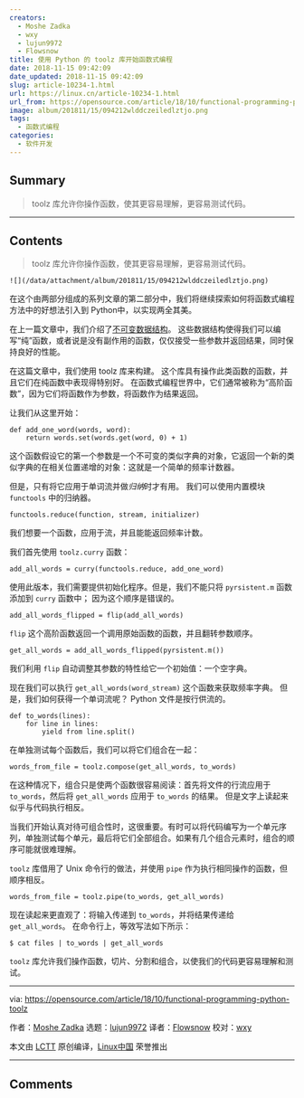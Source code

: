 ```yaml
---
creators:
  - Moshe Zadka
  - wxy
  - lujun9972
  - Flowsnow
title: 使用 Python 的 toolz 库开始函数式编程
date: 2018-11-15 09:42:09
date_updated: 2018-11-15 09:42:09
slug: article-10234-1.html
url: https://linux.cn/article-10234-1.html
url_from: https://opensource.com/article/18/10/functional-programming-python-toolz
image: album/201811/15/094212wlddczeiledlztjo.png
tags:
  - 函数式编程
categories:
  - 软件开发
---
```


## Summary

> toolz 库允许你操作函数，使其更容易理解，更容易测试代码。

***

<!-- more -->

## Contents

> 
> toolz 库允许你操作函数，使其更容易理解，更容易测试代码。
> 
> 
> 

`![](/data/attachment/album/201811/15/094212wlddczeiledlztjo.png)`

在这个由两部分组成的系列文章的第二部分中，我们将继续探索如何将函数式编程方法中的好想法引入到 Python中，以实现两全其美。

在上一篇文章中，我们介绍了[不可变数据结构](https://linux.cn/article-10222-1.html)。 这些数据结构使得我们可以编写“纯”函数，或者说是没有副作用的函数，仅仅接受一些参数并返回结果，同时保持良好的性能。

在这篇文章中，我们使用 toolz 库来构建。 这个库具有操作此类函数的函数，并且它们在纯函数中表现得特别好。 在函数式编程世界中，它们通常被称为“高阶函数”，因为它们将函数作为参数，将函数作为结果返回。

让我们从这里开始：

```shell
def add_one_word(words, word):
    return words.set(words.get(word, 0) + 1)
```

这个函数假设它的第一个参数是一个不可变的类似字典的对象，它返回一个新的类似字典的在相关位置递增的对象：这就是一个简单的频率计数器。

但是，只有将它应用于单词流并做*归纳*时才有用。 我们可以使用内置模块 `functools` 中的归纳器。

```shell
functools.reduce(function, stream, initializer)
```

我们想要一个函数，应用于流，并且能能返回频率计数。

我们首先使用 `toolz.curry` 函数：

```shell
add_all_words = curry(functools.reduce, add_one_word)
```

使用此版本，我们需要提供初始化程序。但是，我们不能只将 `pyrsistent.m` 函数添加到 `curry` 函数中； 因为这个顺序是错误的。

```shell
add_all_words_flipped = flip(add_all_words)
```

`flip` 这个高阶函数返回一个调用原始函数的函数，并且翻转参数顺序。

```shell
get_all_words = add_all_words_flipped(pyrsistent.m())
```

我们利用 `flip` 自动调整其参数的特性给它一个初始值：一个空字典。

现在我们可以执行 `get_all_words(word_stream)` 这个函数来获取频率字典。 但是，我们如何获得一个单词流呢？ Python 文件是按行供流的。

```shell
def to_words(lines):
    for line in lines:
        yield from line.split()
```

在单独测试每个函数后，我们可以将它们组合在一起：

```shell
words_from_file = toolz.compose(get_all_words, to_words)
```

在这种情况下，组合只是使两个函数很容易阅读：首先将文件的行流应用于 `to_words`，然后将 `get_all_words` 应用于 `to_words` 的结果。 但是文字上读起来似乎与代码执行相反。

当我们开始认真对待可组合性时，这很重要。有时可以将代码编写为一个单元序列，单独测试每个单元，最后将它们全部组合。如果有几个组合元素时，组合的顺序可能就很难理解。

`toolz` 库借用了 Unix 命令行的做法，并使用 `pipe` 作为执行相同操作的函数，但顺序相反。

```shell
words_from_file = toolz.pipe(to_words, get_all_words)
```

现在读起来更直观了：将输入传递到 `to_words`，并将结果传递给 `get_all_words`。 在命令行上，等效写法如下所示：

```shell
$ cat files | to_words | get_all_words
```

`toolz` 库允许我们操作函数，切片、分割和组合，以使我们的代码更容易理解和测试。

---

via: <https://opensource.com/article/18/10/functional-programming-python-toolz>

作者：[Moshe Zadka](https://opensource.com/users/moshez) 选题：[lujun9972](https://github.com/lujun9972) 译者：[Flowsnow](https://github.com/Flowsnow) 校对：[wxy](https://github.com/wxy)

本文由 [LCTT](https://github.com/LCTT/TranslateProject) 原创编译，[Linux中国](https://linux.cn/) 荣誉推出

***

## Comments
